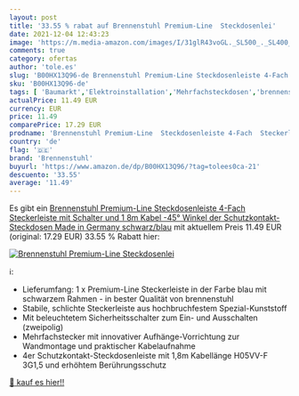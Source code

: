```yaml
---
layout: post
title: '33.55 % rabat auf Brennenstuhl Premium-Line  Steckdosenlei'
date: 2021-12-04 12:43:23
image: 'https://m.media-amazon.com/images/I/31glR43voGL._SL500_._SL400_.jpg'
comments: true
category: ofertas
author: 'tole.es'
slug: 'B00HX13Q96-de Brennenstuhl Premium-Line Steckdosenleiste 4-Fach...'
sku: 'B00HX13Q96-de'
tags: [ 'Baumarkt','Elektroinstallation','Mehrfachsteckdosen','brennenstuhl', ]
actualPrice: 11.49 EUR
currency: EUR
price: 11.49
comparePrice: 17.29 EUR
prodname: 'Brennenstuhl Premium-Line  Steckdosenleiste 4-Fach  Steckerleiste mit Schalter und 1 8m Kabel -45° Winkel der Schutzkontakt-Steckdosen  Made in Germany  schwarz/blau'
country: 'de'
flag: '🇩🇪'
brand: 'Brennenstuhl'
buyurl: 'https://www.amazon.de/dp/B00HX13Q96/?tag=tolees0ca-21'
descuento: '33.55'
average: '11.49'
---
```


Es gibt ein [Brennenstuhl Premium-Line  Steckdosenleiste 4-Fach  Steckerleiste mit Schalter und 1 8m Kabel -45° Winkel der Schutzkontakt-Steckdosen  Made in Germany  schwarz/blau](https://www.amazon.de/dp/B00HX13Q96/?tag=tolees0ca-21) mit aktuellem Preis 11.49 EUR (original: 17.29 EUR) 33.55 % Rabatt hier:

[![Brennenstuhl Premium-Line  Steckdosenlei](https://m.media-amazon.com/images/I/31glR43voGL._SL500_._SL400_.jpg)](https://www.amazon.de/dp/B00HX13Q96/?tag=tolees0ca-21)

ℹ️:

- Lieferumfang: 1 x Premium-Line Steckerleiste in der Farbe blau mit schwarzem Rahmen - in bester Qualität von brennenstuhl
- Stabile, schlichte Steckerleiste aus hochbruchfestem Spezial-Kunststoff
- Mit beleuchtetem Sicherheitsschalter zum Ein- und Ausschalten (zweipolig)
- Mehrfachstecker mit innovativer Aufhänge-Vorrichtung zur Wandmontage und praktischer Kabelaufnahme
- 4er Schutzkontakt-Steckdosenleiste mit 1,8m Kabellänge H05VV-F 3G1,5 und erhöhtem Berührungsschutz

[🛒 kauf es hier!!](https://www.amazon.de/dp/B00HX13Q96/?tag=tolees0ca-21)
